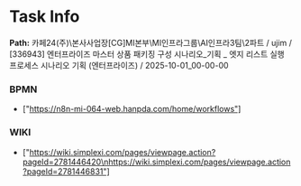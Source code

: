 # Task Info

**Path:** 카페24(주)\본사사업장\[CG]MI본부\MI인프라그룹\AI인프라3팀\2파트 / ujim / [336943] 엔터프라이즈 마스터 상품 패키징 구성 시나리오_기획 _ 엣지 리스트 실행 프로세스 시나리오 기획 (엔터프라이즈) / 2025-10-01_00-00-00

### BPMN
- ["https://n8n-mi-064-web.hanpda.com/home/workflows"]

### WIKI
- ["https://wiki.simplexi.com/pages/viewpage.action?pageId=2781446420\nhttps://wiki.simplexi.com/pages/viewpage.action?pageId=2781446831"]

